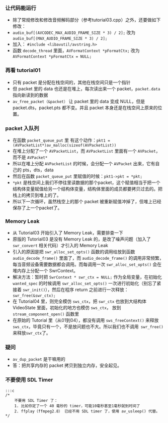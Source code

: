 ### 让代码能运行
* 除了常规修改和修改音频解码部分（参考tutorial03.cpp）之外，还要做如下修改：
* `audio_buf[(AVCODEC_MAX_AUDIO_FRAME_SIZE * 3) / 2];` 改为 `audio_buf[(MAX_AUDIO_FRAME_SIZE * 3) / 2];`
* 加入： `#include <libavutil/avstring.h>`
* 函数 `decode_thread` 里面，`AVFormatContext *pFormatCtx;` 改为 `AVFormatContext *pFormatCtx = NULL;`

### 再看 tutorial01
* 只有 packet 是分配在栈空间的，其他在栈空间只是一个指针
* 但 packet 里的 data 也还是在堆上，每次读出来一个 packet，`packet.data` 指向新读到的数据
* `av_free_packet（&packet）` 让 packet 里的 data 变成 NULL，但是 packet.dts，packet.pts 都不变。并且 packet 本身还是在栈空间上原来的位置。

### packet 入队列
* 在函数 `packet_queue_put` 里 有这个动作：`pkt1 = (AVPacketList*)av_malloc(sizeof(AVPacketList))`  
* 在堆上分配了一个 `AVPacketList`，而 `AVPacketList` 里面有一个 `AVPacket`，而不是 `AVPacket*`
* 所以在堆上分配 `AVPacketList` 的时候，会分配一个 `AVPacket` 出来，它有自己的 pts，dts，data
* 然后在函数 `packet_queue_put` 里赋值的时候：`pkt1->pkt = *pkt;` 
* `*pkt` 是栈空间上我们不停往里读数据的那个packet，这个赋值相当于把一个结构体变量赋值给另一个结构体变量，结构体里面的成员都要拷贝过去的。把栈上的拷贝到堆上的了。
* 所以下一次循环，虽然栈空上的那个 packet 被重新赋值冲掉了，但堆上已经保存了上一个packet了。

### Memory Leak
* 从 Tutorial03 开始引入了 Memory Leak，需要排查一下
* 原版的 Tutorial03 是没有 Memory Leak 的，是改了噪声问题（加入了 `swr_convert` 相关代码）才引入的 Memory Leak
* 引入的原因是把 `swr_alloc_set_opts()` 函数的调用给放到函数 `audio_decode_frame()` 里面了，而 `audio_decode_frame()` 的调用非常频繁，每当音频设备需要数据都会调用。而每调用一次 `swr_alloc_set_opts()` 会在堆内存上分配一个 SwrContext。
* 解决方法：暂时把 `SwrContext * swr_ctx = NULL;` 作为全局变量，在初始化 `wanted_spec` 的时候调用 `swr_alloc_set_opts()` 一次进行初始化（别忘了紧接着 `swr_init()`），然后在程序 return 之前进行一次释放：`swr_free(&swr_ctx);`
* 在 Tutorial04 里，则完全模仿 `sws_ctx`，把 `swr_ctx` 也放到大结构体 VideoState 里面，初始化的地方也模仿 `sws_ctx`， 放到 `stream_component_open()` 函数里
* 在原始的 Tutorial 里（从01到04），都没有调用 `sws_freeContext()` 来释放`sws_ctx`，毕竟只有一个，不是放问题也不大。所以我们也不调用` swr_free()` 来释放` swr_ctx `了。

### 疑问
* `av_dup_packet` 是干嘛用的
* 答：把共享内存的 packet 拷贝到独立内存，安全起见。

### 不要使用 SDL Timer

	:::c
	/*
		不要用 SDL Timer 了：
		1. 比如你定了一个 40 毫秒的 timer，可能10毫秒甚至1毫秒就到时间了
		2. ffplay（ffmpeg2.8） 已经不用 SDL timer 了，使用 av_usleep() 代替。
	*/